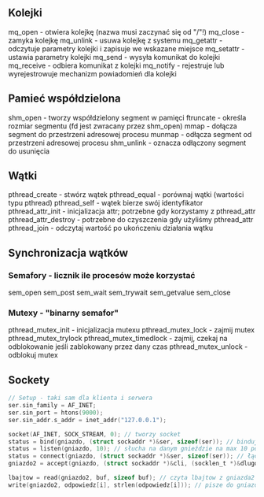 ## Kolejki
mq_open - otwiera kolejkę (nazwa musi zaczynać się od "/"!)
mq_close - zamyka kolejkę
mq_unlink - usuwa kolejkę z systemu
mq_getattr - odczytuje parametry kolejki i zapisuje we wskazane miejsce
mq_setattr - ustawia parametry kolejki
mq_send - wysyła komunikat do kolejki
mq_receive - odbiera komunikat z kolejki
mq_notify - rejestruje lub wyrejestrowuje mechanizm powiadomień dla kolejki

## Pamieć współdzielona
shm_open - tworzy współdzielony segment w pamięci
ftruncate - określa rozmiar segmentu (fd jest zwracany przez shm_open)
mmap - dołącza segment do przestrzeni adresowej procesu
munmap - odłącza segment od przestrzeni adresowej procesu
shm_unlink - oznacza odłączony segment do usunięcia

## Wątki
pthread_create - stwórz wątek
pthread_equal - porównaj wątki (wartości typu pthread)
pthread_self - wątek bierze swój identyfikator
pthread_attr_init - inicjalizacja attr; potrzebne gdy korzystamy z pthread_attr 
pthread_attr_destroy - potrzebne do czyszczenia gdy użyliśmy pthread_attr
pthread_join - odczytaj wartość po ukończeniu działania wątku

## Synchronizacja wątków
### Semafory - licznik ile procesów może korzystać
sem_open
sem_post
sem_wait
sem_trywait
sem_getvalue
sem_close
### Mutexy - "binarny semafor"
pthread_mutex_init - inicjalizacja mutexu
pthread_mutex_lock - zajmij mutex
pthread_mutex_trylock
pthread_mutex_timedlock - zajmij, czekaj na odblokowanie jeśli zablokowany przez dany czas
pthread_mutex_unlock - odblokuj mutex

## Sockety
```c
// Setup - taki sam dla klienta i serwera
ser.sin_family = AF_INET;
ser.sin_port = htons(9000);
ser.sin_addr.s_addr = inet_addr("127.0.0.1");

socket(AF_INET, SOCK_STREAM, 0); // tworzy socket
status = bind(gniazdo, (struct sockaddr *)&ser, sizeof(ser)); // binduje socket do adresu
status = listen(gniazdo, 10); // słucha na danym gnieździe na max 10 połączeń w kolejce
status = connect(gniazdo, (struct sockaddr *)&ser, sizeof(ser)); // łączy klienta z serwerem (ustanawia połączenie TCP, więc wykonywane tylko raz)
gniazdo2 = accept(gniazdo, (struct sockaddr *)&cli, (socklen_t *)&dlugosc); // akceptuje połączenie od klienta

lbajtow = read(gniazdo2, buf, sizeof buf); // czyta lbajtow z gniazda2
write(gniazdo2, odpowiedz[i], strlen(odpowiedz[i])); // pisze do gniazda2
```
